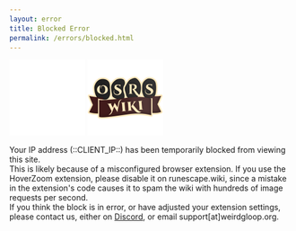 ```yaml
---
layout: error
title: Blocked Error
permalink: /errors/blocked.html
---
```


<a href="https://runescape.wiki"><img src="/images/RuneScape-Wiki-logo@2x.png" width="135px" height="135px"></a>
<a href="https://oldschool.runescape.wiki"><img src="/images/Old-School-RuneScape-Wiki-logo@2x.png" width="135px" height="135px"></a>

Your IP address (::CLIENT_IP::) has been temporarily blocked from viewing this site.<br />
This is likely because of a misconfigured browser extension. If you use the HoverZoom extension, please disable it on runescape.wiki, since a mistake in the extension's code causes it to spam the wiki with hundreds of image requests per second.<br />
If you think the block is in error, or have adjusted your extension settings, please contact us, either on <a href="https://discord.gg/runescapewiki">Discord</a>, or email support[at]weirdgloop.org.
